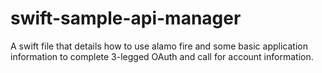 # swift-sample-api-manager
A swift file that details how to use alamo fire and some basic application information to complete 3-legged OAuth and call for account information.
